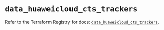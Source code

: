 # `data_huaweicloud_cts_trackers`

Refer to the Terraform Registry for docs: [`data_huaweicloud_cts_trackers`](https://registry.terraform.io/providers/huaweicloud/huaweicloud/1.71.1/docs/data-sources/cts_trackers).
